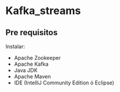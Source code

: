# Kafka_streams

## Pre requisitos

Instalar:
  - Apache Zookeeper
  - Apache Kafka
  - Java JDK
  - Apache Maven
  - IDE (IntelliJ Community Edition ó Eclipse)
